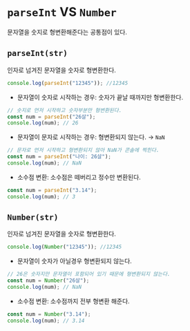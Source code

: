 # `parseInt` VS `Number`

문자열을 숫지로 형변환해준다는 공통점이 있다.

## `parseInt(str)`

인자로 넘겨진 문자열을 숫자로 형변환한다.

```javascript
console.log(parseInt("12345")); //12345
```

- 문자열이 숫자로 시작하는 경우: 숫자가 끝날 때까지만 형변환한다.

```javascript
// 숫지로 먼저 시작하고 숫자부분만 형변환된다.
const num = parseInt("26살");
console.log(num); // 26
```

- 문자열이 문자로 시작하는 경우: 형변환되지 않는다. &rarr; `NaN`

```javascript
// 문자로 먼저 시작하고 형변환되지 않아 NaN가 콘솔에 찍힌다.
const num = parseInt("나이: 26살");
console.log(num); // NaN
```

- 소수점 변환: 소수점은 떼버리고 정수만 변환된다.

```javascript
const num = parseInt("3.14");
console.log(num); // 3
```

## `Number(str)`

인자로 넘겨진 문자열을 숫자로 형변환한다.

```javascript
console.log(Number("12345")); //12345
```

- 문자열이 숫자가 아닐경우 형변환되지 않는다.

```javascript
// 26은 숫자지만 문자열이 포함되어 있기 때문에 형변환되지 않는다.
const num = Number("26살");
console.log(num); // NaN
```

- 소수점 변환: 소수점까지 전부 형변환 해준다.

```javascript
const num = Number("3.14");
console.log(num); // 3.14
```
